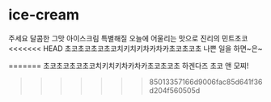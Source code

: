 # ice-cream
주세요 달콤한 그맛 아이스크림
특별해질 오늘에 어울리는 맛으로
진리의 민트초코
<<<<<<< HEAD
초코초코초코초코치키치키차카차카초코초코초 나쁜 일을 하면~은~

=======
초코초코초코초코치키치키차카차카초코초코초
하겐다즈 초코 앤 모찌!
>>>>>>> 85013357166d9006fac85d641f36d204f560505d

